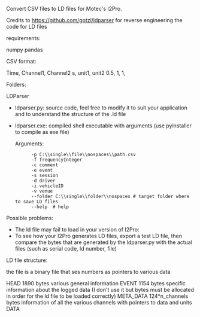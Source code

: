Convert CSV files to LD files for Motec's I2Pro.

Credits to https://github.com/gotzl/ldparser for reverse engineering the code for LD files

requirements:

numpy
pandas


CSV format:

Time, 	Channel1, 	Channel2
s, 	unit1, 		unit2
0.5, 	1, 		1,

Folders:

LDParser
- ldparser.py: source code, feel free to modify it to suit your application and to understand the structure of the .ld file
- ldparser.exe: compiled shell executable with arguments (use pyinstaller to compile as exe file)

	Arguments:

            -p C:\\single\\file\\nospaces\\path.csv
            -f frequencyInteger
            -c comment
            -e event
            -s session
            -d driver
            -i vehicleID
            -v venue
            --folder C:\\single\\folder\\nospaces # target folder where to save LD files
            --help  # help

Possible problems:

- The ld file may fail to load in your version of I2Pro:
- To see how your I2Pro generates LD files, export a test LD file, then compare the bytes that are generated by the ldparser.py with the actual files (such as serial code, ld number, file)

LD file structure:

the file is a binary file that ses numbers as pointers to various data

HEAD 1890 bytes various general information
EVENT 1154 bytes specific information about the logged data (I don't use it but bytes must be allocated in order for the ld file to be loaded correctly)
META_DATA 124*n_channels bytes information of all the various channels with pointers to data and units
DATA
